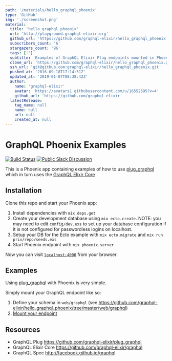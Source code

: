 ```yaml
---
path: '/materials/hello_graphql_phoenix'
type: 'GitHub'
img: './screenshot.png'
material:
  title: 'hello_graphql_phoenix'
  url: 'http://playground.graphql-elixir.org'
  github_url: 'https://github.com/graphql-elixir/hello_graphql_phoenix'
  subscribers_count: '6'
  stargazers_count: '96'
  tags: ['']
  subtitle: 'Examples of GraphQL Elixir Plug endpoints mounted in Phoenix'
  clone_url: 'https://github.com/graphql-elixir/hello_graphql_phoenix.git'
  ssh_url: 'git@github.com:graphql-elixir/hello_graphql_phoenix.git'
  pushed_at: '2016-09-18T17:14:51Z'
  updated_at: '2019-01-07T08:38:42Z'
  author:
    name: 'graphql-elixir'
    avatar: 'https://avatars1.githubusercontent.com/u/16552595?v=4'
    github_url: 'https://github.com/graphql-elixir'
  latestRelease:
    tag_name: null
    name: null
    url: null
    created_at: null
---
```

# GraphQL Phoenix Examples

[![Build Status](https://travis-ci.org/graphql-elixir/hello_graphql_phoenix.svg)](https://travis-ci.org/graphql-elixir/hello_graphql_phoenix)
[![Public Slack Discussion](https://graphql-slack.herokuapp.com/badge.svg)](https://graphql-slack.herokuapp.com/)

This is a Phoenix app containing examples of how to use [plug_graphql](https://github.com/graphql-elixir/plug_graphql) which in turn uses the [GraphQL Elixir Core](https://github.com/graphql-elixir/graphql)

## Installation

Clone this repo and start your Phoenix app:

  1. Install dependencies with `mix deps.get`
  2. Create your development database using `mix ecto.create`.
     NOTE: you may need to edit `config/dev.exs` to set up your database configuration
     if it is not configured for passwordless logins on localhost.
  3. Setup your DB for the Ecto example with `mix ecto.migrate` and `mix run priv/repo/seeds.exs`
  4. Start Phoenix endpoint with `mix phoenix.server`

Now you can visit [`localhost:4000`](http://localhost:4000) from your browser.

## Examples

Using [plug_graphql](https://github.com/graphql-elixir/plug_graphql) with Phoenix is very simple.

Simply mount your GraphQL endpoint like so:

1. Define your schema in `web/graphql` (see https://github.com/graphql-elixir/hello_graphql_phoenix/tree/master/web/graphql)
2. [Mount your endpoint](https://github.com/graphql-elixir/hello_graphql_phoenix/blob/master/web/router.ex#L22-L26)

## Resources

* GraphQL Plug https://github.com/graphql-elixir/plug_graphql
* GraphQL Elixir Core https://github.com/graphql-elixir/graphql
* GraphQL Spec http://facebook.github.io/graphql
